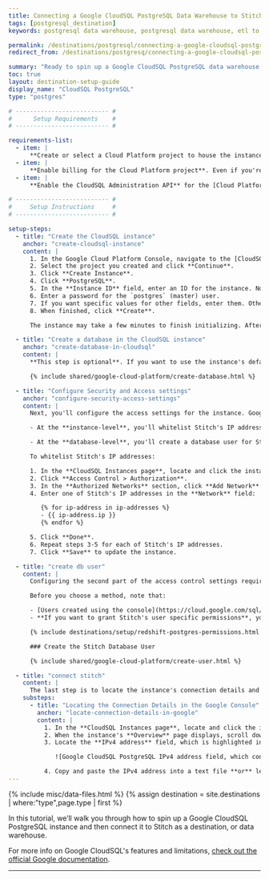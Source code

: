 ```yaml
---
title: Connecting a Google CloudSQL PostgreSQL Data Warehouse to Stitch
tags: [postgresql_destination]
keywords: postgresql data warehouse, postgresql data warehouse, etl to postgres, postgres etl, postgresql etl, cloudsql postgres, cloudsql postgresql, cloudsql data warehouse

permalink: /destinations/postgresql/connecting-a-google-cloudsql-postgresql-data-warehouse
redirect_from: /destinations/postgresq/connecting-a-google-cloudsql-postgresql-data-warehouse

summary: "Ready to spin up a Google CloudSQL PostgreSQL data warehouse and connect it to Stitch? This step-by-step tutorial will walk you through every part of the process."
toc: true
layout: destination-setup-guide
display_name: "CloudSQL PostgreSQL"
type: "postgres"

# -------------------------- #
#      Setup Requirements    #
# -------------------------- #

requirements-list:
  - item: |
      **Create or select a Cloud Platform project to house the instance**. [This can be done in the Projects page in the Google Console](https://console.cloud.google.com/project).
  - item: |
      **Enable billing for the Cloud Platform project**. Even if you're using the Free option, [billing must be enabled](https://support.google.com/cloud/answer/6293499#enable-billing) for the project or Stitch will encounter connection issues.
  - item: |
      **Enable the CloudSQL Administration API** for the [Cloud Platform project](https://console.cloud.google.com/flows/enableapi?apiid=sqladmin).

# -------------------------- #
#     Setup Instructions     #
# -------------------------- #

setup-steps:
  - title: "Create the CloudSQL instance"
    anchor: "create-cloudsql-instance"
    content: |
      1. In the Google Cloud Platform Console, navigate to the [CloudSQL Instances page](https://console.cloud.google.com/projectselector/sql/instances).
      2. Select the project you created and click **Continue**.
      3. Click **Create Instance**.
      4. Click **PostgreSQL**.
      5. In the **Instance ID** field, enter an ID for the instance. Note that this ID is permanent and must begin with a letter.
      6. Enter a password for the `postgres` (master) user.
      7. If you want specific values for other fields, enter them. Otherwise, you can use the defaults. [More info on the Instance Settings can be found here in Google's documentation](https://cloud.google.com/sql/docs/postgres/instance-settings).
      8. When finished, click **Create**.

      The instance may take a few minutes to finish initializing. After the process completes, click the instance to open it in the CloudSQL Instances page.

  - title: "Create a database in the CloudSQL instance"
    anchor: "create-database-in-cloudsql"
    content: |
      **This step is optional**. If you want to use the instance's default database (`postgres`), you can skip this step.

      {% include shared/google-cloud-platform/create-database.html %}

  - title: "Configure Security and Access settings"
    anchor: "configure-security-access-settings"
    content: |
      Next, you'll configure the access settings for the instance. Google access control has two levels: at the instance and at the database.

      - At the **instance-level**, you'll whitelist Stitch's IP addresses. This will allow Stitch to connect to the instance.

      - At the **database-level**, you'll create a database user for Stitch. This will allow Stitch to load your data into the database. **We'll cover how to create the user and assign permissions in Step 4**.

      To whitelist Stitch's IP addresses:

      1. In the **CloudSQL Instances page**, locate and click the instance you created in Step 1. 
      2. Click **Access Control > Authorization**.
      3. In the **Authorized Networks** section, click **Add Network**.
      4. Enter one of Stitch's IP addresses in the **Network** field:

         {% for ip-address in ip-addresses %}
         - {{ ip-address.ip }}
         {% endfor %}

      5. Click **Done**.
      6. Repeat steps 3-5 for each of Stitch's IP addresses.
      7. Click **Save** to update the instance.

  - title: "create db user"
    content: |
      Configuring the second part of the access control settings requires creating a database user for Stitch. There are two methods of creating a user in Google Cloud Platform: via the console (or UI) or using a psql client.

      Before you choose a method, note that:

      - [Users created using the console](https://cloud.google.com/sql/docs/postgres/users) have the permissions associated with the `cloudsqlsuperuser` role. This will include the required permissions outlined below.
      - **If you want to grant Stitch's user specific permissions**, you need to use the psql client method. [Google currently only allows the assignment of permissions via this method](https://cloud.google.com/sql/docs/postgres/users#other_postgresql_users).

      {% include destinations/setup/redshift-postgres-permissions.html %}

      ### Create the Stitch Database User

      {% include shared/google-cloud-platform/create-user.html %}

  - title: "connect stitch"
    content: |
      The last step is to locate the instance's connection details and enter them into Stitch.
    substeps:
      - title: "Locating the Connection Details in the Google Console"
        anchor: "locate-connection-details-in-google"
        content: |
          1. In the **CloudSQL Instances page**, locate and click the instance you created in Step 1.
          2. When the instance's **Overview** page displays, scroll down to the **Properties** section.
          3. Locate the **IPv4 address** field, which is highlighted in the image below:

             ![Google CloudSQL PostgreSQL IPv4 address field, which contains the hostname info.]({{ site.baseurl }}/images/destinations/gcp-instance-properties.png)

          4. Copy and paste the IPv4 address into a text file **or** leave this page open and open your Stitch account in another tab.
---
```

{% include misc/data-files.html %}
{% assign destination = site.destinations | where:"type",page.type | first %}

In this tutorial, we’ll walk you through how to spin up a Google CloudSQL PostgreSQL instance and then connect it to Stitch as a destination, or data warehouse.

For more info on Google CloudSQL's features and limitations, [check out the official Google documentation](https://cloud.google.com/sql/docs/postgres/).

---